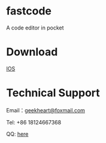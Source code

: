 # fastcode
A code editor in pocket

# Download
[IOS](https://itunes.apple.com/cn/app/fastcode-code-in-your-pocket/id1441653112?mt=8)

# Technical Support 

Email：geekheart@foxmail.com

Tel: +86 18124667368

QQ: [here](http://wpa.qq.com/msgrd?v=3&uin=2551701449&site=qq&menu=yes)
